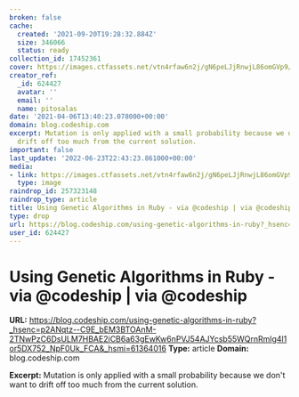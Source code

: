 ```yaml
---
broken: false
cache:
  created: '2021-09-20T19:28:32.884Z'
  size: 346066
  status: ready
collection_id: 17452361
cover: https://images.ctfassets.net/vtn4rfaw6n2j/gN6peLJjRnwjL86omGVp9/58fe88017f9ad38db4df64c7c5e25f81/https___blog.codeship.com_wp-content_uploads_2018_03_OnePointCrossover.svg_.png?w=1200&h=627&fit=fill
creator_ref:
  _id: 624427
  avatar: ''
  email: ''
  name: pitosalas
date: '2021-04-06T13:40:23.078000+00:00'
domain: blog.codeship.com
excerpt: Mutation is only applied with a small probability because we don't want to
  drift off too much from the current solution.
important: false
last_update: '2022-06-23T22:43:23.861000+00:00'
media:
- link: https://images.ctfassets.net/vtn4rfaw6n2j/gN6peLJjRnwjL86omGVp9/58fe88017f9ad38db4df64c7c5e25f81/https___blog.codeship.com_wp-content_uploads_2018_03_OnePointCrossover.svg_.png?w=1200&h=627&fit=fill
  type: image
raindrop_id: 257323148
raindrop_type: article
title: Using Genetic Algorithms in Ruby - via @codeship | via @codeship
type: drop
url: https://blog.codeship.com/using-genetic-algorithms-in-ruby?_hsenc=p2ANqtz--C9E_bEM3BTOAnM-2TNwPzC6DsULM7HBAE2iCB6a63gEwKw6nPVJ54AJYcsb55WQrnRmlg4l1or5DX752_NpF0Uk_FCA&_hsmi=61364016
user_id: 624427
---
```


# Using Genetic Algorithms in Ruby - via @codeship | via @codeship

**URL:** https://blog.codeship.com/using-genetic-algorithms-in-ruby?_hsenc=p2ANqtz--C9E_bEM3BTOAnM-2TNwPzC6DsULM7HBAE2iCB6a63gEwKw6nPVJ54AJYcsb55WQrnRmlg4l1or5DX752_NpF0Uk_FCA&_hsmi=61364016
**Type:** article
**Domain:** blog.codeship.com

**Excerpt:** Mutation is only applied with a small probability because we don't want to drift off too much from the current solution.
